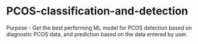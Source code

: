 # PCOS-classification-and-detection
Purpose - Get the best performing ML model for PCOS detection based on diagnostic PCOS data, and prediction based on the data entered by user.
